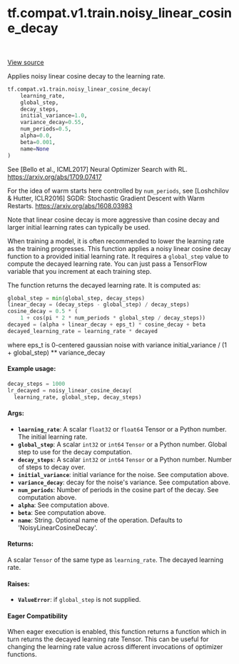 <div itemscope itemtype="http://developers.google.com/ReferenceObject">
<meta itemprop="name" content="tf.compat.v1.train.noisy_linear_cosine_decay" />
<meta itemprop="path" content="Stable" />
</div>

# tf.compat.v1.train.noisy_linear_cosine_decay

<!-- Insert buttons -->

<table class="tfo-notebook-buttons tfo-api" align="left">
</table>

<a target="_blank" href="/code/stable/tensorflow/python/training/learning_rate_decay.py">View source</a>



<!-- Start diff -->
Applies noisy linear cosine decay to the learning rate.

``` python
tf.compat.v1.train.noisy_linear_cosine_decay(
    learning_rate,
    global_step,
    decay_steps,
    initial_variance=1.0,
    variance_decay=0.55,
    num_periods=0.5,
    alpha=0.0,
    beta=0.001,
    name=None
)
```



<!-- Placeholder for "Used in" -->

See [Bello et al., ICML2017] Neural Optimizer Search with RL.
https://arxiv.org/abs/1709.07417

For the idea of warm starts here controlled by `num_periods`,
see [Loshchilov & Hutter, ICLR2016] SGDR: Stochastic Gradient Descent
with Warm Restarts. https://arxiv.org/abs/1608.03983

Note that linear cosine decay is more aggressive than cosine decay and
larger initial learning rates can typically be used.

When training a model, it is often recommended to lower the learning rate as
the training progresses.  This function applies a noisy linear
cosine decay function to a provided initial learning rate.
It requires a `global_step` value to compute the decayed learning rate.
You can just pass a TensorFlow variable that you increment at each
training step.

The function returns the decayed learning rate.  It is computed as:
```python
global_step = min(global_step, decay_steps)
linear_decay = (decay_steps - global_step) / decay_steps)
cosine_decay = 0.5 * (
    1 + cos(pi * 2 * num_periods * global_step / decay_steps))
decayed = (alpha + linear_decay + eps_t) * cosine_decay + beta
decayed_learning_rate = learning_rate * decayed
```
where eps_t is 0-centered gaussian noise with variance
initial_variance / (1 + global_step) ** variance_decay

#### Example usage:


```python
decay_steps = 1000
lr_decayed = noisy_linear_cosine_decay(
  learning_rate, global_step, decay_steps)
```

#### Args:


* <b>`learning_rate`</b>: A scalar `float32` or `float64` Tensor or a Python number.
  The initial learning rate.
* <b>`global_step`</b>: A scalar `int32` or `int64` `Tensor` or a Python number. Global
  step to use for the decay computation.
* <b>`decay_steps`</b>: A scalar `int32` or `int64` `Tensor` or a Python number. Number
  of steps to decay over.
* <b>`initial_variance`</b>: initial variance for the noise. See computation above.
* <b>`variance_decay`</b>: decay for the noise's variance. See computation above.
* <b>`num_periods`</b>: Number of periods in the cosine part of the decay. See
  computation above.
* <b>`alpha`</b>: See computation above.
* <b>`beta`</b>: See computation above.
* <b>`name`</b>: String.  Optional name of the operation.  Defaults to
  'NoisyLinearCosineDecay'.


#### Returns:

A scalar `Tensor` of the same type as `learning_rate`.  The decayed
learning rate.


#### Raises:


* <b>`ValueError`</b>: if `global_step` is not supplied.



#### Eager Compatibility
When eager execution is enabled, this function returns a function which in
turn returns the decayed learning rate Tensor. This can be useful for changing
the learning rate value across different invocations of optimizer functions.

